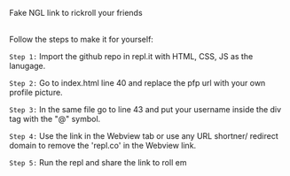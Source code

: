 Fake NGL link to rickroll your friends <br><br>

Follow the steps to make it for yourself:

`Step 1:` Import the github repo in repl.it with HTML, CSS, JS as the lanugage.<br>

`Step 2:` Go to index.html line 40 and replace the pfp url with your own profile picture.<br>

`Step 3:` In the same file go to line 43 and put your username inside the div tag with the "@" symbol.<br>

`Step 4:` Use the link in the Webview tab or use any URL shortner/ redirect domain to remove the 'repl.co' in the Webview link.<br>

`Step 5:` Run the repl and share the link to roll em
